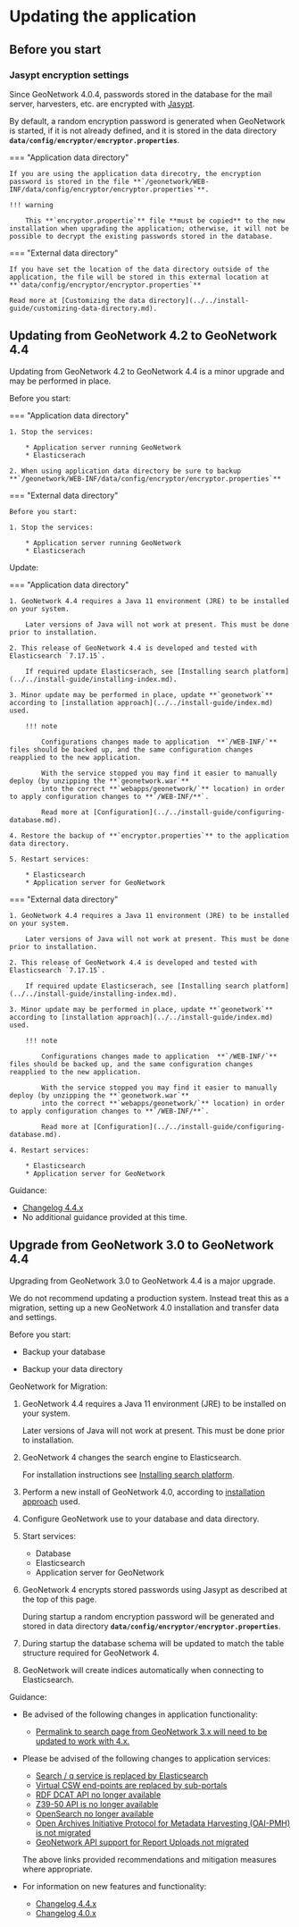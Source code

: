 # Updating the application

## Before you start

### Jasypt encryption settings

Since GeoNetwork 4.0.4, passwords stored in the database for the mail server, harvesters, etc. are encrypted with [Jasypt](https://www.jasypt.org/).
    
By default, a random encryption password is generated when GeoNetwork is started, if it is not already defined, and it is stored in the data directory **`data/config/encryptor/encryptor.properties`**.

=== "Application data directory"

    If you are using the application data direcotry, the encryption password is stored in the file **`/geonetwork/WEB-INF/data/config/encryptor/encryptor.properties`**. 
    
    !!! warning
    
        This **`encryptor.propertie`** file **must be copied** to the new installation when upgrading the application; otherwise, it will not be possible to decrypt the existing passwords stored in the database.

=== "External data directory"

    If you have set the location of the data directory outside of the application, the file will be stored in this external location at **`data/config/encryptor/encryptor.properties`**
  
    Read more at [Customizing the data directory](../../install-guide/customizing-data-directory.md).

## Updating from GeoNetwork 4.2 to GeoNetwork 4.4

Updating from GeoNetwork 4.2 to GeoNetwork 4.4 is a minor upgrade and may be performed in place.

Before you start:

=== "Application data directory"
    
    1. Stop the services:
        
        * Application server running GeoNetwork
        * Elasticserach
    
    2. When using application data directory be sure to backup  **`/geonetwork/WEB-INF/data/config/encryptor/encryptor.properties`** 

=== "External data directory"

    Before you start:
    
    1. Stop the services:
        
        * Application server running GeoNetwork
        * Elasticserach
Update:

=== "Application data directory"
    
    1. GeoNetwork 4.4 requires a Java 11 environment (JRE) to be installed on your system.
       
        Later versions of Java will not work at present. This must be done prior to installation.
       
    2. This release of GeoNetwork 4.4 is developed and tested with Elasticsearch `7.17.15`.
    
        If required update Elasticserach, see [Installing search platform](../../install-guide/installing-index.md).
    
    3. Minor update may be performed in place, update **`geonetwork`** according to [installation approach](../../install-guide/index.md) used.
        
        !!! note
        
            Configurations changes made to application  **`/WEB-INF/`** files should be backed up, and the same configuration changes reapplied to the new application.
        
            With the service stopped you may find it easier to manually deploy (by unzipping the **`geonetwork.war`**
            into the correct **`webapps/geonetwork/`** location) in order to apply configuration changes to **`/WEB-INF/**`.
       
            Read more at [Configuration](../../install-guide/configuring-database.md).

    4. Restore the backup of **`encryptor.properties`** to the application data directory.

    5. Restart services:
        
        * Elasticsearch
        * Application server for GeoNetwork

=== "External data directory"

    1. GeoNetwork 4.4 requires a Java 11 environment (JRE) to be installed on your system.
       
        Later versions of Java will not work at present. This must be done prior to installation.

    2. This release of GeoNetwork 4.4 is developed and tested with Elasticsearch `7.17.15`.
    
        If required update Elasticserach, see [Installing search platform](../../install-guide/installing-index.md).

    3. Minor update may be performed in place, update **`geonetwork`** according to [installation approach](../../install-guide/index.md) used.
       
        !!! note
        
            Configurations changes made to application  **`/WEB-INF/`** files should be backed up, and the same configuration changes reapplied to the new application.
        
            With the service stopped you may find it easier to manually deploy (by unzipping the **`geonetwork.war`**
            into the correct **`webapps/geonetwork/`** location) in order to apply configuration changes to **`/WEB-INF/**`.
       
            Read more at [Configuration](../../install-guide/configuring-database.md).

    4. Restart services:
        
        * Elasticsearch
        * Application server for GeoNetwork
        
Guidance:

* [Changelog 4.4.x](../../overview/change-log/latest/index.md)
* No additional guidance provided at this time.

## Upgrade from GeoNetwork 3.0 to GeoNetwork 4.4

Upgrading from GeoNetwork 3.0 to GeoNetwork 4.4 is a major upgrade.

We do not recommend updating a production system. Instead treat this as a migration, setting up a new GeoNetwork 4.0 installation and transfer data and settings.

Before you start:

* Backup your database

* Backup your data directory

GeoNetwork for Migration:

1. GeoNetwork 4.4 requires a Java 11 environment (JRE) to be installed on your system.
   
    Later versions of Java will not work at present. This must be done prior to installation.

2. GeoNetwork 4 changes the search engine to Elasticsearch.

    For installation instructions see [Installing search platform](../../install-guide/installing-index.md).

2. Perform a new install of GeoNetwork 4.0, according to [installation approach](../../install-guide/index.md) used.

3. Configure GeoNetwork use to your database and data directory.

4. Start services:
    
    * Database
    * Elasticsearch
    * Application server for GeoNetwork

4. GeoNetwork 4 encrypts stored passwords using Jasypt as described at the top of this page.
   
    During startup a random encryption password will be generated and stored in data directory **`data/config/encryptor/encryptor.properties`**.

5. During startup the database schema will be updated to match the table structure required for GeoNetwork 4.

6. GeoNetwork will create indices automatically when connecting to Elasticsearch.

Guidance:

* Be advised of the following changes in application functionality:

   * [Permalink to search page from GeoNetwork 3.x will need to be updated to work with 4.x. ](../../user-guide/quick-start/index.md#upgrading-from-geonetwork-3-guidance)

* Please be advised of the following changes to application services:

   * [Search / q service is replaced by Elasticsearch](http://localhost:8000/api/q-search/#upgrading-from-geonetwork-30-guidance)
   * [Virtual CSW end-points are replaced by sub-portals](../../api/csw.md#upgrading-from-geonetwork-30-guidance)
   * [RDF DCAT API no longer available](../../api/rdf-dcat.md#upgrading-from-geonetwork-30-guidance)
   * [Z39-50 API is no longer available](../../api/z39-50.md#upgrading-from-geonetwork-30-guidance)
   * [OpenSearch no longer available](../../api/opensearch.md#upgrading-from-geonetwork-30-guidance)
   * [Open Archives Initiative Protocol for Metadata Harvesting (OAI-PMH) is not migrated](../../api/oai-pmh.md#upgrading-from-geonetwork-30-guidance)
   * [GeoNetwork API support for Report Uploads not migrated](../../api/the-geonetwork-api.md#upgrading-from-geonetwork-3-guidance)
   
   The above links provided recommendations and mitigation measures where appropriate.

* For information on new features and functionality:
  
   * [Changelog 4.4.x](../../overview/change-log/latest/index.md)
   * [Changelog 4.0.x](../../overview/change-log/archive/index.md#40x)
